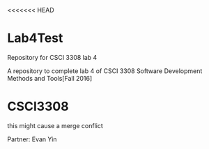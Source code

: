 <<<<<<< HEAD
# Lab4Test
Repository for CSCI 3308 lab 4

A repository to complete lab 4 of CSCI 3308 Software Development Methods and Tools[Fall 2016]



# CSCI3308
this might cause a merge conflict



Partner: Evan Yin

